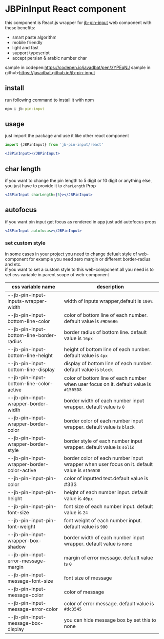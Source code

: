 # JBPinInput React component

this component is React.js wrapper for [jb-pin-input](https://www.npmjs.com/package/jb-pin-input) web component with these benefits:

- smart paste algorithm
- mobile friendly
- light and fast
- support typescript
- accept persian & arabic number char

sample in codepen:<https://codepen.io/javadbat/pen/zYPEqNJ>
sample in github:<https://javadbat.github.io/jb-pin-input>

## install

run following command to install it with npm
```cmd
npm i jb-pin-input
```

## usage

just import the package and use it like other react component

```jsx
import {JBPinInput} from 'jb-pin-input/react'

<JBPinInput></JBPinInput>
```
## char length

if you want to change the pin length to 5 digit or 10 digit or anything else, you just have to provide it to `charLength` Prop

```jsx
<JBPinInput charLength={5}></JBPinInput>
```

## autofocus

if you want pin input get focus as rendered in app just add autofocus props
```jsx
<JBPinInput autofocus></JBPinInput>
```

### set custom style

in some cases in your project you need to change defualt style of web-component for example you need zero margin or different border-radius and etc.  
if you want to set a custom style to this web-component all you need is to set css variable in parent scope of web-component

| css variable name                          | description                                                                                   |
| -------------                              | -------------                                                                                 |
| --jb-pin-input-inputs-wrapper-width        | width of inputs wrapper,default is `100%`                                                     |
| --jb-pin-input-bottom-line-color           | color of bottom line of each number.  default value is `#9DA6B6`                              |
| --jb-pin-input-bottom-line-border-radius   | border radius of bottom line.  default value is `16px`                                        |
| --jb-pin-input-bottom-line-height          | height of bottom line of each number. default value is `4px`                                  |
| --jb-pin-input-bottom-line-display         | display of bottom line of each number. default value is `block`                               |
| --jb-pin-input-bottom-line-color-active    | color of bottom line of each number when user focus on it. default value is `#1565D8`         |
| --jb-pin-input-wrapper-border-width        | border width of each number input wrapper. default value is `0`                               |
| --jb-pin-input-wrapper-border-color        | border color of each number input wrapper. default value is `black`                           |
| --jb-pin-input-wrapper-border-style        | border style of  each number input wrapper. default value is `solid`                          |
| --jb-pin-input-wrapper-border-color-active | border color of each number input wrapper  when user focus on it. default value is `#1565D8`  |
| --jb-pin-input-pin-color                   | color of inputted text.default value is #333                                                   |
| --jb-pin-input-pin-height                  | height of  each number input. default value is `40px`                                         |
| --jb-pin-input-pin-font-size               | font size of  each number input. default value is `24`                                        |   
| --jb-pin-input-pin-font-weight             | font weight of  each number input. default value is `900`                                     |   
| --jb-pin-input-wrapper-box-shadow          | border width of each number input wrapper. default value is `none`                            |
| --jb-pin-input-error-message-margin        | margin of error message. default value is `0`                                                 |
| --jb-pin-input-message-font-size           | font size of message                                                                          |
| --jb-pin-input-message-color               | color of message                                                                              |
| --jb-pin-input-message-error-color         | color of error message. default value is `#dc3545`                                            |
| --jb-pin-input-message-box-display         | you can hide message box by set this to none                                                  |
